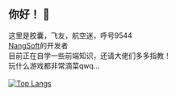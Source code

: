 ## 你好！ 👋
这里是胶囊，飞友，航空迷，呼号9544<br>
<a href="https://jiaonang.gq">NangSoft</a>的开发者<br>
目前正在自学一些前端知识，还请大佬们多多指教！<br>
玩什么游戏都非常滴菜qwq...<br><br>
[![Top Langs](https://github-readme-stats.vercel.app/api/top-langs/?username=Teares)](https://github.com/anuraghazra/github-readme-stats)
